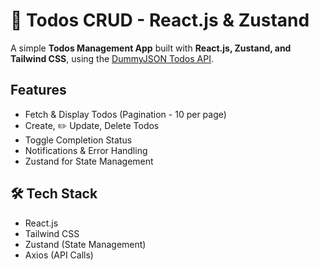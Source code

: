 # 📌 Todos CRUD - React.js & Zustand

A simple **Todos Management App** built with **React.js, Zustand, and Tailwind CSS**, using the [DummyJSON Todos API](https://dummyjson.com/docs/todos).

## Features
- Fetch & Display Todos (Pagination - 10 per page)
- Create, ✏️ Update, Delete Todos
- Toggle Completion Status
- Notifications & Error Handling
- Zustand for State Management

## 🛠 Tech Stack
- React.js
- Tailwind CSS
- Zustand (State Management)
- Axios (API Calls)